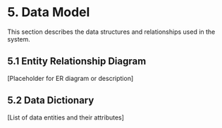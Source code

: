 # 5. Data Model

This section describes the data structures and relationships used in the system.

## 5.1 Entity Relationship Diagram
[Placeholder for ER diagram or description]

## 5.2 Data Dictionary
[List of data entities and their attributes]